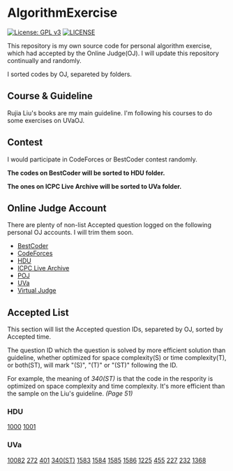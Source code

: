 # AlgorithmExercise

[![License: GPL v3](https://img.shields.io/badge/License-GPLv3-blue.svg)](https://github.com/MFunction96/AlgorithmExercise/blob/master/LICENSE)
[![LICENSE](https://img.shields.io/badge/license-Anti%20996-blue.svg)](https://github.com/996icu/996.ICU/blob/master/LICENSE)

This repository is my own source code for personal algorithm exercise, which had accepted by the Online Judge(OJ). I will update this repository continually and randomly.

I sorted codes by OJ, separeted by folders.

## Course & Guideline

Rujia Liu's books are my main guideline. I'm following his courses to do some exercises on UVaOJ.

## Contest

I would participate in CodeForces or BestCoder contest randomly.

**The codes on BestCoder will be sorted to HDU folder.**

**The ones on ICPC Live Archive will be sorted to UVa folder.**

## Online Judge Account

There are plenty of non-list Accepted question logged on the following personal OJ accounts. I will trim them soon.

- [BestCoder](http://bestcoder.hdu.edu.cn/rating.php?user=MFunction)
- [CodeForces](https://codeforces.com/profile/MFunction)
- [HDU](http://acm.hdu.edu.cn/userstatus.php?user=MFunction)
- [ICPC Live Archive](https://icpcarchive.ecs.baylor.edu/index.php)
- [POJ](http://poj.org/userstatus?user_id=MFunction)
- [UVa](https://uva.onlinejudge.org/)
- [Virtual Judge](https://vjudge.net/user/MFunction)

## Accepted List

This section will list the Accepted question IDs, separeted by OJ, sorted by Accepted time.

The question ID which the question is solved by more efficient solution than guideline, whether optimized for space complexity(S) or time complexity(T), or both(ST), will mark "(S)", "(T)" or "(ST)" following the ID.

For example, the meaning of *340(ST)* is that the code in the respority is optimized on space complexity and time complexity. It's more efficient than the sample on the Liu's guideline. *(Page 51)*

### HDU

[1000](https://github.com/MFunction96/AlgorithmExercise/blob/master/src/HDU/1000.cpp) [1001](https://github.com/MFunction96/AlgorithmExercise/blob/master/src/HDU/1001.cpp)

### UVa

[10082](https://github.com/MFunction96/AlgorithmExercise/blob/master/src/UVa/10082.cpp) [272](https://github.com/MFunction96/AlgorithmExercise/blob/master/src/UVa/272.cpp) [401](https://github.com/MFunction96/AlgorithmExercise/blob/master/src/UVa/401.cpp) [340(ST)](https://github.com/MFunction96/AlgorithmExercise/blob/master/src/UVa/340.cpp) [1583](https://github.com/MFunction96/AlgorithmExercise/blob/master/src/UVa/1583.cpp) [1584](https://github.com/MFunction96/AlgorithmExercise/blob/master/src/UVa/1584.cpp) [1585](https://github.com/MFunction96/AlgorithmExercise/blob/master/src/UVa/1585.cpp) [1586](https://github.com/MFunction96/AlgorithmExercise/blob/master/src/UVa/1586.cpp) [1225](https://github.com/MFunction96/AlgorithmExercise/blob/master/src/UVa/1225.cpp) [455](https://github.com/MFunction96/AlgorithmExercise/blob/master/src/UVa/455.cpp) [227](https://github.com/MFunction96/AlgorithmExercise/blob/master/src/UVa/227.cpp) [232](https://github.com/MFunction96/AlgorithmExercise/blob/master/src/UVa/232.cpp) [1368](https://github.com/MFunction96/AlgorithmExercise/blob/master/src/UVa/1368.cpp)
